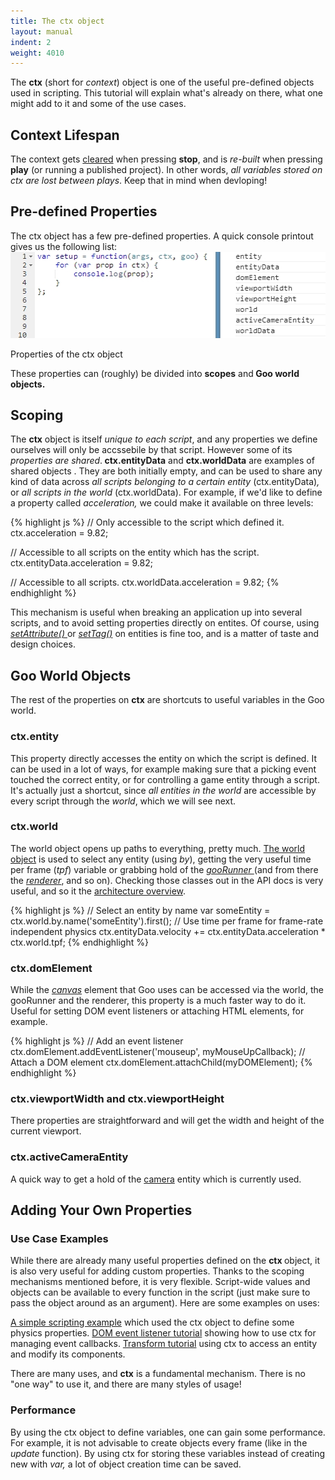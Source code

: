 ```yaml
---
title: The ctx object
layout: manual
indent: 2
weight: 4010
---
```

The <strong>ctx</strong> (short for <em>context</em>) object is one of the useful pre-defined objects used in scripting. This tutorial will explain what's already on there, what one might add to it and some of the use cases.
<h2>Context Lifespan</h2>
The context gets <span style="text-decoration: underline;">cleared</span> when pressing <strong>stop</strong>, and is <em>re-built</em> when pressing <strong>play</strong> (or running a published project). In other words, <em>all variables stored on ctx are lost between plays</em>. Keep that in mind when devloping!
<h2>Pre-defined Properties</h2>
The ctx object has a few pre-defined properties. A quick console printout gives us the following list:

<img class="size-full wp-image-773" src="props.jpg" alt="Properties of the ctx object" />

Properties of the ctx object

These properties can (roughly) be divided into <strong>scopes</strong> and<strong> Goo world objects.</strong>

<h2>Scoping</h2>

The <strong>ctx</strong> object is itself <em>unique to each script</em>, and any properties we define ourselves will only be accssebile by that script. However some of its <em>properties are shared</em>.<strong> ctx.entityData</strong> and <strong>ctx.worldData</strong><em> </em>are examples of shared objects . They are both initially empty, and can be used to share any kind of data across<em> all scripts belonging to a certain entity </em>(ctx.entityData)<i>, </i>or<i> all scripts in the world </i>(ctx.worldData). For example, if we'd like to define a property called <em>acceleration, </em>we could make it available on three levels:

{% highlight js %}
// Only accessible to the script which defined it.
ctx.acceleration = 9.82; 

// Accessible to all scripts on the entity which has the script.
ctx.entityData.acceleration = 9.82;

// Accessible to all scripts.
ctx.worldData.acceleration = 9.82;
{% endhighlight %}

This mechanism is useful when breaking an application up into several scripts, and to avoid setting properties directly on entites. Of course, using <a href="http://code.gooengine.com/latest/docs/everything.html#setAttribute" target="_blank"><em>setAttribute()</em> </a>or <a href="http://code.gooengine.com/latest/docs/everything.html#setTag" target="_blank"><em>setTag()</em></a> on entities is fine too, and is a matter of taste and design choices.

<h2>Goo World Objects</h2>

The rest of the properties on <strong>ctx</strong> are shortcuts to useful variables in the Goo world.

<h3>ctx.entity</h3>

This property directly accesses the entity on which the script is defined. It can be used in a lot of ways, for example making sure that a picking event touched the correct entity, or for controlling a game entity through a script. It's actually just a shortcut, since <em>all entities in the world</em> are accessible by every script through the <em>world</em>, which we will see next.

<h3>ctx.world</h3>

The world object opens up paths to everything, pretty much. <a href="http://code.gooengine.com/latest/docs/index.html?c=World" target="_blank">The world object</a> is used to select any entity (using <em>by</em>), getting the very useful time per frame (<em>tpf</em>) variable or grabbing hold of the <a href="http://code.gooengine.com/latest/docs/index.html?c=GooRunner" target="_blank"><em>gooRunner </em></a>(and from there the <a href="http://code.gooengine.com/latest/docs/index.html?c=Renderer" target="_blank"><em>renderer</em></a>, and so on). Checking those classes out in the API docs is very useful, and so it the <a title="Goo Engine Architecture Overview" href="/learn/goo-engine-architecture-overview/" target="_blank">architecture overview</a>.

{% highlight js %}
// Select an entity by name
var someEntity = ctx.world.by.name('someEntity').first();
// Use time per frame for frame-rate independent physics
ctx.entityData.velocity += ctx.entityData.acceleration * ctx.world.tpf;
{% endhighlight %}

<h3>ctx.domElement</h3>

While the <a href="http://www.w3schools.com/html/html5_canvas.asp" target="_blank"><em>canvas</em></a> element that Goo uses can be accessed via the world, the gooRunner and the renderer, this property is a much faster way to do it. Useful for setting DOM event listeners or attaching HTML elements, for example.

{% highlight js %}
// Add an event listener
ctx.domElement.addEventListener('mouseup', myMouseUpCallback);
// Attach a DOM element
ctx.domElement.attachChild(myDOMElement);
{% endhighlight %}

<h3>ctx.viewportWidth and ctx.viewportHeight</h3>
There properties are straightforward and will get the width and height of the current viewport.

<h3>ctx.activeCameraEntity</h3>
A quick way to get a hold of the <a href="http://code.gooengine.com/latest/docs/index.html?c=Camera">camera</a> entity which is currently used.

<h2>Adding Your Own Properties</h2>

<h3>Use Case Examples</h3>
While there are already many useful properties defined on the <strong>ctx </strong>object, it is also very useful for adding custom properties. Thanks to the scoping mechanisms mentioned before, it is very flexible. Script-wide values and objects can be available to every function in the script (just make sure to pass the object around as an argument). Here are some examples on uses:

<a title="Scripting in Create – The Basics" href="/learn/scripting-basics-bouncing-ball/">A simple scripting example</a> which used the ctx object to define some physics properties.
<a title="DOM Event Listeners (Mouse, Keyboard and Touch Input)" href="/learn/dom-event-listeners/" target="_blank">DOM event listener tutorial</a> showing how to use ctx for managing event callbacks.
<a title="Transforms and the Transform Component" href="/learn/transforms-and-the-transform-component/" target="_blank">Transform tutorial</a> using ctx to access an entity and modify its components.

There are many uses, and <strong>ctx</strong> is a fundamental mechanism. There is no "one way" to use it, and there are many styles of usage!

<h3>Performance</h3>

By using the ctx object to define variables, one can gain some performance. For example, it is not advisable to create objects every frame (like in the <em>update</em> function). By using ctx for storing these variables instead of creating new with <em>var, </em>a lot of object creation time can be saved.